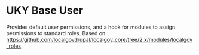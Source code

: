 # UKY Base User

Provides default user permissions, and a hook for modules to assign permissions to standard roles.
Based on https://github.com/localgovdrupal/localgov_core/tree/2.x/modules/localgov_roles

